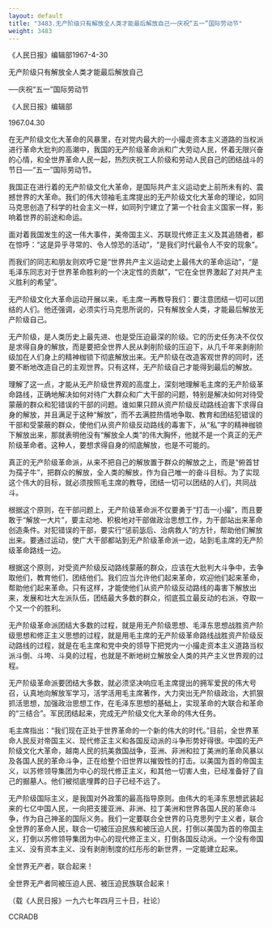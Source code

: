 ```yaml
---
layout: default
title: "3483.无产阶级只有解放全人类才能最后解放自己──庆祝“五一”国际劳动节"
weight: 3483
---
```


《人民日报》编辑部1967-4-30

无产阶级只有解放全人类才能最后解放自己

──庆祝“五一”国际劳动节

《人民日报》编辑部

1967.04.30

在无产阶级文化大革命的风暴里，在对党内最大的一小撮走资本主义道路的当权派进行革命大批判的高潮中，我国的无产阶级革命派和广大劳动人民，怀着无限兴奋的心情，和全世界革命人民一起，热烈庆祝工人阶级和劳动人民自己的团结战斗的节日──“五一”国际劳动节。

我国正在进行着的无产阶级文化大革命，是国际共产主义运动史上前所未有的、震撼世界的大革命。我们的伟大领袖毛主席提出的无产阶级文化大革命的理论，如同马克思创造了科学的社会主义一样，如同列宁建立了第一个社会主义国家一样，影响着世界的前途和命运。

面对着我国发生的这一伟大事件，美帝国主义、苏联现代修正主义及其追随者，都在惊呼：“这是异乎寻常的、令人惊恐的活动”，“是我们时代最令人不安的现象”。

而我们的同志和朋友则欢呼它是“世界共产主义运动史上最伟大的革命运动”，“是毛泽东同志对于世界革命胜利的一个决定性的贡献”，“它在全世界激起了对共产主义胜利的希望”。

无产阶级文化大革命运动开展以来，毛主席一再教导我们：要注意团结一切可以团结的人们。他还强调，必须实行马克思所说的，只有解放全人类，才能最后解放无产阶级自己。

无产阶级，是人类历史上最先进、也是受压迫最深的阶级。它的历史任务决不仅仅是求得自身的解放，而是要把全世界人民从剥削阶级的压迫下，从几千年来剥削阶级加在人们身上的精神枷锁下彻底解放出来。无产阶级在改造客观世界的同时，还要不断地改造自己的主观世界。只有这样，无产阶级自己才能得到最后的解放。

理解了这一点，才能从无产阶级世界观的高度上，深刻地理解毛主席的无产阶级革命路线，正确地解决如何对待广大群众和广大干部的问题，特别是解决如何对待受蒙蔽的群众和犯错误的干部的问题。谁如果只顾从资产阶级反动路线迫害下求得自身的解放，并且满足于这种“解放”，而不去满腔热情地争取、教育和团结犯错误的干部和受蒙蔽的群众，使他们从资产阶级反动路线的毒害下，从“私”字的精神枷锁下解放出来，那就表明他没有“解放全人类”的伟大胸怀，他就不是一个真正的无产阶级革命者。这种人，要想求得自身的彻底解放，也是不可能的。

真正的无产阶级革命派，从来不把自己的解放置于群众的解放之上，而是“俯首甘为孺子牛”，把群众的解放，全人类的解放，作为自己唯一的奋斗目标。为了实现这个伟大的目标，就必须按照毛主席的教导，团结一切可以团结的人们，共同战斗。

根据这个原则，在干部问题上，无产阶级革命派不仅要勇于“打击一小撮”，而且要敢于“解放一大片”，要主动地、积极地对干部做政治思想工作，为干部站出来革命创造条件。对犯错误的干部，要实行“惩前毖后、治病救人”的方针，帮助他们解放出来。要通过运动，使广大干部都站到无产阶级革命派一边，站到毛主席的无产阶级革命路线一边。

根据这个原则，对受资产阶级反动路线蒙蔽的群众，应该在大批判大斗争中，去争取他们，教育他们，团结他们。我们应当允许他们起来革命，欢迎他们起来革命，帮助他们起来革命。只有这样，才能使他们从资产阶级反动路线的毒害下解放出来，发展和壮大左派队伍，团结最大多数的群众，彻底孤立最反动的右派，夺取一个又一个的胜利。

无产阶级革命派团结大多数的过程，就是用无产阶级思想、毛泽东思想战胜资产阶级思想和修正主义思想的过程，就是用毛主席的无产阶级革命路线战胜资产阶级反动路线的过程，就是在毛主席和党中央的领导下把党内一小撮走资本主义道路当权派斗倒、斗垮、斗臭的过程，也就是不断地树立解放全人类的共产主义世界观的过程。

无产阶级革命派要团结大多数，就必须坚决响应毛主席提出的拥军爱民的伟大号召，认真地向解放军学习，活学活用毛主席著作，大力突出无产阶级政治，大抓狠抓活思想，加强政治思想工作，在毛泽东思想的基础上，实现革命的大联合和革命的“三结合”。军民团结起来，完成无产阶级文化大革命的伟大任务。

毛主席指出：“我们现在正处于世界革命的一个新的伟大的时代。”目前，全世界革命人民反对帝国主义、现代修正主义和各国反动派的斗争形势好得很。中国的无产阶级文化大革命，越南人民的抗美救国战争，亚洲、非洲和拉丁美洲的革命风暴以及各国人民的革命斗争，正在给整个旧世界以摧毁性的打击。以美国为首的帝国主义，以苏修领导集团为中心的现代修正主义，和其他一切害人虫，已经准备好了自己的掘墓人。他们被彻底埋葬的日子已经不远了。

无产阶级国际主义，是我国对外政策的最高指导原则。由伟大的毛泽东思想武装起来的七亿中国人民，一向把支援亚洲、非洲、拉丁美洲和世界各国人民的革命斗争，作为自己神圣的国际义务。我们一定要联合全世界的马克思列宁主义者，联合全世界的革命人民，联合一切被压迫民族和被压迫人民，打倒以美国为首的帝国主义，打倒以苏修领导集团为中心的现代修正主义，打倒各国反动派。一个没有帝国主义、没有资本主义、没有剥削制度的红彤彤的新世界，一定能建立起来。

全世界无产者，联合起来！

全世界无产者同被压迫人民、被压迫民族联合起来！

（载《人民日报》一九六七年四月三十日，社论）

CCRADB

